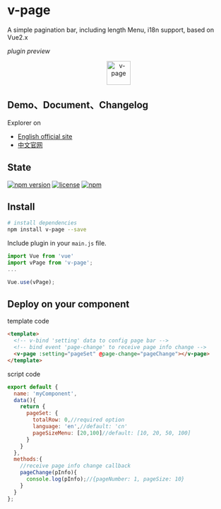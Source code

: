 # v-page

A simple pagination bar, including length Menu, i18n support, based on Vue2.x

*plugin preview*

<p align="center"><img src="https://terryz.github.io/image/v-page/v-page.png" alt="v-page" height="54px"></p>

## Demo、Document、Changelog
Explorer on

- [English official site](https://terryz.github.io/vue)
- [中文官网](https://terryz.gitee.io/vue)

## State

[![npm version](https://img.shields.io/npm/v/v-page.svg)](https://www.npmjs.com/package/v-page)
[![license](https://img.shields.io/badge/license-MIT-brightgreen.svg)](https://mit-license.org/)
[![npm](https://img.shields.io/npm/dy/v-page.svg)](https://www.npmjs.com/package/v-page)

## Install

``` bash
# install dependencies
npm install v-page --save
```

Include plugin in your `main.js` file.

```js
import Vue from 'vue'
import vPage from 'v-page';
...

Vue.use(vPage);
```

## Deploy on your component

template code

```html
<template>
  <!-- v-bind 'setting' data to config page bar -->
  <!-- bind event 'page-change' to receive page info change -->
  <v-page :setting="pageSet" @page-change="pageChange"></v-page>
</template>
```

script code

```js
export default {
  name: 'myComponent',
  data(){
    return {
      pageSet: {
        totalRow: 0,//required option
        language: 'en',//default: 'cn'
        pageSizeMenu: [20,100]//default: [10, 20, 50, 100]
      }
    }
  },
  methods:{
    //receive page info change callback
    pageChange(pInfo){
      console.log(pInfo);//{pageNumber: 1, pageSize: 10}
    }
  }
};
```
